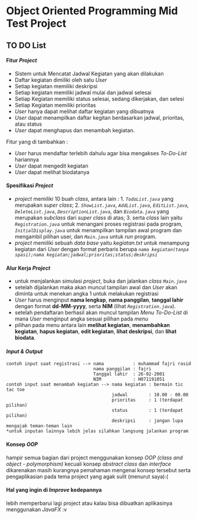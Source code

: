 # Object Oriented Programming Mid Test Project

## TO DO List

#### Fitur *Project*
- Sistem untuk Mencatat Jadwal Kegiatan yang akan dilakukan
- Daftar kegiatan dimiliki oleh satu *User*
- Setiap kegiatan memiliki deskripsi
- Setiap kegiatan memiliki jadwal mulai dan jadwal selesai
- Setiap Kegiatan memiliki status selesai, sedang dikerjakan, dan selesi
- Setiap Kegiatan memiliki prioritas
- *User* hanya dapat melihat daftar kegiatan yang dibuatnya
- *User* dapat menampilkan daftar kegitan berdasarkan jadwal, prioritas, atau status
- *User* dapat menghapus dan menambah kegiatan.

Fitur yang di tambahkan :
- *User* harus mendaftar terlebih dahulu agar bisa mengakses *To-Do-List* hariannya 
- *User* dapat mengedit kegiatan
- *User* dapat melihat biodatanya

#### Spesifikasi *Project*
- *project* memiliki 10 buah *class*, antara lain :
      1. *`TodoList.java`* yang merupakan *super class*;
      2. *`ShowList.java`*, *`AddList.java`*, *`EditList.java`*, *`DeleteList.java`*, *`DescriptionList.java`*, dan *`Biodata.java`*      yang merupakan *subclass* dari *super class* di atas;
      3. serta *class* lain yaitu *`Registration.java`* untuk menangani proses registrasi pada program, *`InitialDisplay.java`* untuk            menampilkan tampilan awal program dan mengambil pilihan user, dan *`Main.java`* untuk *run* program.
- *project* memiliki sebuah *data base* yaitu *kegiatan.txt* untuk menampung kegiatan dari *User* dengan format perbaris berupa *`nama kegiatan(tanpa spasi);nama kegiatan;jadwal;prioritas;status;deskripsi`*
  
#### Alur Kerja *Project*
- untuk menjalankan simulasi *project*, buka dan jalankan *class* *`Main.java`*
- setelah dijalankan maka akan muncul tampilan awal dan *User* akan diminta untuk menekan angka 1 untuk melakukan registrasi 
- *User* harus menginput **nama lengkap**, **nama panggilan**, **tanggal lahir** dengan format **dd-MM-yyyy**, serta **NIM** (lihat *`Registration.java`*).
- setelah pendaftaran berhasil akan muncul tampilan *Menu To-Do-List* di mana *User* menginput angka sesuai pilihan pada *menu*
- pilihan pada menu antara lain **melihat kegiatan**, **menambahkan kegiatan**, **hapus kegiatan**, **edit kegiatan**, **lihat deskripsi**, dan **lihat biodata**.
  
#### *Input & Output*
    contoh input saat registrasi --> nama           : muhammad fajri rasid
                                     nama panggilan : fajri
                                     Tanggal lahir  : 26-02-2001 
                                     NIM            : H071191051
    contoh input saat menambah kegiatan --> nama kegiatan : bermain tic tac toe
                                            jadwal        : 10.00 - 00.00
                                            prioritas     : 1 (terdapat pilihan)
                                            status        : 1 (terdapat pilihan)
                                            deskripsi     : jangan lupa mengajak teman-teman lain
    *untuk inputan lainnya lebih jelas silahkan langsung jalankan program
    
#### Konsep *OOP*
hampir semua bagian dari project menggunakan konsep *OOP (class and object - polymorphism)* kecuali konsep *abstract class* dan *interface* dikarenakan masih kurangnya pemahaman mengenai konsep tersebut serta pengaplikasian pada tema project yang agak sulit (menurut saya):(

#### Hal yang ingin di *Improve* kedepannya
lebih memperbarui lagi project atau kalau bisa dibuatkan aplikasinya menggunakan *JavaFX* :v 
